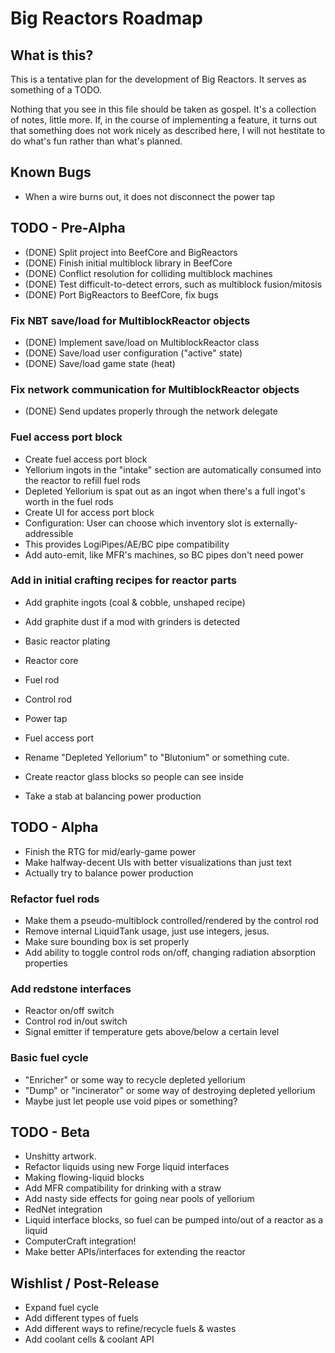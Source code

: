 Big Reactors Roadmap
====================

What is this?
-------------

This is a tentative plan for the development of Big Reactors. It serves as something of a TODO.

Nothing that you see in this file should be taken as gospel. It's a collection of notes, little more. If, in the course of implementing a feature, it turns out that something does not work nicely as described here, I will not hestitate to do what's fun rather than what's planned.

Known Bugs
----------
- When a wire burns out, it does not disconnect the power tap

TODO - Pre-Alpha
----------------
- (DONE) Split project into BeefCore and BigReactors
- (DONE) Finish initial multiblock library in BeefCore
- (DONE) Conflict resolution for colliding multiblock machines
- (DONE) Test difficult-to-detect errors, such as multiblock fusion/mitosis
- (DONE) Port BigReactors to BeefCore, fix bugs

### Fix NBT save/load for MultiblockReactor objects
- (DONE) Implement save/load on MultiblockReactor class
 - (DONE) Save/load user configuration ("active" state)
 - (DONE) Save/load game state (heat)

### Fix network communication for MultiblockReactor objects
- (DONE) Send updates properly through the network delegate

### Fuel access port block
- Create fuel access port block
 - Yellorium ingots in the "intake" section are automatically consumed into the reactor to refill fuel rods
 - Depleted Yellorium is spat out as an ingot when there's a full ingot's worth in the fuel rods
- Create UI for access port block
- Configuration: User can choose which inventory slot is externally-addressible
 - This provides LogiPipes/AE/BC pipe compatibility
- Add auto-emit, like MFR's machines, so BC pipes don't need power

### Add in initial crafting recipes for reactor parts
- Add graphite ingots (coal & cobble, unshaped recipe)
- Add graphite dust if a mod with grinders is detected
- Basic reactor plating
- Reactor core
- Fuel rod
- Control rod
- Power tap
- Fuel access port
- Rename "Depleted Yellorium" to "Blutonium" or something cute.
- Create reactor glass blocks so people can see inside

- Take a stab at balancing power production

TODO - Alpha
------------
- Finish the RTG for mid/early-game power
- Make halfway-decent UIs with better visualizations than just text
- Actually try to balance power production

### Refactor fuel rods
- Make them a pseudo-multiblock controlled/rendered by the control rod
- Remove internal LiquidTank usage, just use integers, jesus.
- Make sure bounding box is set properly
- Add ability to toggle control rods on/off, changing radiation absorption properties

### Add redstone interfaces
- Reactor on/off switch
- Control rod in/out switch
- Signal emitter if temperature gets above/below a certain level

### Basic fuel cycle
- "Enricher" or some way to recycle depleted yellorium
- "Dump" or "incinerator" or some way of destroying depleted yellorium
 - Maybe just let people use void pipes or something?

TODO - Beta
-----------
- Unshitty artwork.
- Refactor liquids using new Forge liquid interfaces
- Making flowing-liquid blocks
 - Add MFR compatibility for drinking with a straw
 - Add nasty side effects for going near pools of yellorium
- RedNet integration
- Liquid interface blocks, so fuel can be pumped into/out of a reactor as a liquid
- ComputerCraft integration!
- Make better APIs/interfaces for extending the reactor

Wishlist / Post-Release
-----------------------

- Expand fuel cycle
 - Add different types of fuels
 - Add different ways to refine/recycle fuels & wastes
- Add coolant cells & coolant API
